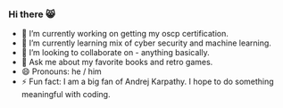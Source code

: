 ### Hi there 😸

- 🔭 I’m currently working on getting my oscp certification.
- 🌱 I’m currently learning mix of cyber security and machine learning.
- 👯 I’m looking to collaborate on - anything basically.
- 💬 Ask me about my favorite books and retro games.
- 😄 Pronouns: he / him
- ⚡ Fun fact: I am a big fan of Andrej Karpathy. I hope to do something meaningful with coding.

